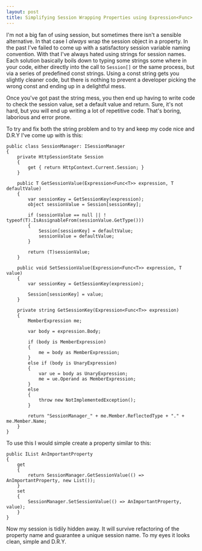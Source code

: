 ```yaml
---
layout: post
title: Simplifying Session Wrapping Properties using Expression<Func>
---
```


I'm not a big fan of using session, but sometimes there isn't a sensible alternative. In that case I _always_ wrap the session object in a property. In the past I've failed to come up with a satisfactory session variable naming convention. With that I've always hated using strings for session names. Each solution basically boils down to typing some strings some where in your code, either directly into the call to `Session[]` or the same process, but via a series of predefined const strings. Using a const string gets you slightly cleaner code, but there is nothing to prevent a developer picking the wrong const and ending up in a delightful mess.
Once you've got past the string mess, you then end up having to write code to check the session value, set a default value and return. Sure, it's not hard, but you will end up writing a lot of repetitive code. That's boring, laborious and error prone.
To try and fix both the string problem and to try and keep my code nice and D.R.Y I've come up with is this:
    public class SessionManager: ISessionManager
    {
        private HttpSessionState Session
        {
            get { return HttpContext.Current.Session; }
        }    
        public T GetSessionValue(Expression<Func<T>> expression, T defaultValue)
        {
            var sessionKey = GetSessionKey(expression);
            object sessionValue = Session[sessionKey];    
            if (sessionValue == null || ! typeof(T).IsAssignableFrom(sessionValue.GetType()))
            {
                Session[sessionKey] = defaultValue;
                sessionValue = defaultValue;
            }    
            return (T)sessionValue;
        }    
        public void SetSessionValue(Expression<Func<T>> expression, T value)
        {
            var sessionKey = GetSessionKey(expression);    
            Session[sessionKey] = value;
        }    
        private string GetSessionKey(Expression<Func<T>> expression)
        {
            MemberExpression me;    
            var body = expression.Body;    
            if (body is MemberExpression)
            {
                me = body as MemberExpression;
            }
            else if (body is UnaryExpression)
            {
                var ue = body as UnaryExpression;
                me = ue.Operand as MemberExpression;
            }
            else
            {
                throw new NotImplementedException();
            }
    
            return "SessionManager_" + me.Member.ReflectedType + "." + me.Member.Name;
        }
    }
To use this I would simple create a property similar to this:
    public IList AnImportantProperty
    {
        get
        {
            return SessionManager.GetSessionValue(() => AnImportantProperty, new List());
        }
        set
        {
            SessionManager.SetSessionValue(() => AnImportantProperty, value);
        }
    }
Now my session is tidily hidden away. It will survive refactoring of the property name and guarantee a unique session name. To my eyes it looks clean, simple and D.R.Y.